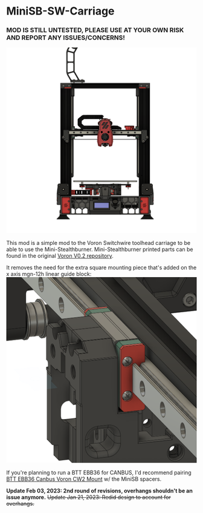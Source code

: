# MiniSB-SW-Carriage
### MOD IS STILL UNTESTED, PLEASE USE AT YOUR OWN RISK AND REPORT ANY ISSUES/CONCERNS!

![EW_MINI_SB](https://github.com/SpoopySnek/MiniSB-SW-Carriage/blob/main/IMG/EW_MINI_SB.png)

This mod is a simple mod to the Voron Switchwire toolhead carriage to be able to use the Mini-Stealthburner. Mini-Stealthburner printed parts can be found in the original [Voron V0.2 repository](https://github.com/VoronDesign/Voron-0).

It removes the need for the extra square mounting piece that's added on the x axis mgn-12h linear guide block:
![EW_MINI_SB_CARRIAGE_MOUNTING](https://github.com/SpoopySnek/MiniSB-SW-Carriage/blob/main/IMG/EW_MINI_SB_CARRIAGE_MOUNTING.png)

If you're planning to run a BTT EBB36 for CANBUS, I'd recommend pairing [BTT EBB36 Canbus Voron CW2 Mount](https://www.printables.com/model/320325-btt-ebb36-canbus-voron-cw2-mount-moons-pancake-mot) w/ the MiniSB spacers.

**Update Feb 03, 2023: 2nd round of revisions, overhangs shouldn't be an issue anymore.**
~~Update Jan 21, 2023: Redid design to account for overhangs.~~
